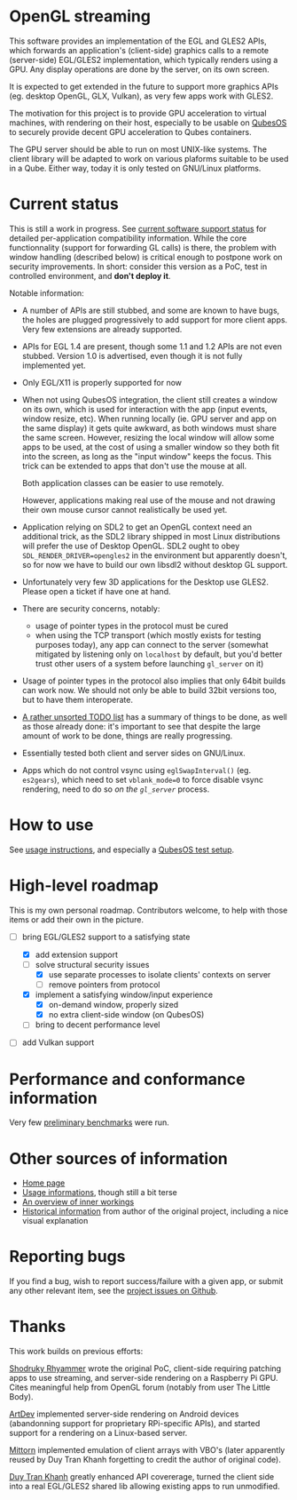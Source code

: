 # OpenGL streaming

This software provides an implementation of the EGL and GLES2 APIs,
which forwards an application's (client-side) graphics calls to a
remote (server-side) EGL/GLES2 implementation, which typically renders
using a GPU.  Any display operations are done by the server, on its
own screen.

It is expected to get extended in the future to support more graphics
APIs (eg. desktop OpenGL, GLX, Vulkan), as very few apps work with
GLES2.

The motivation for this project is to provide GPU acceleration to
virtual machines, with rendering on their host, especially to be
usable on [QubesOS](https://www.qubes-os.org/) to securely provide
decent GPU acceleration to Qubes containers.

The GPU server should be able to run on most UNIX-like systems.  The
client library will be adapted to work on various plaforms suitable to
be used in a Qube.  Either way, today it is only tested on GNU/Linux
platforms.


# Current status

This is still a work in progress.  See [current software support
status](doc/software-support.md) for detailed per-application
compatibility information.  While the core functionnality (support for
forwarding GL calls) is there, the problem with window handling
(described below) is critical enough to postpone work on security
improvements.  In short: consider this version as a PoC, test in
controlled environment, and **don't deploy it**.

Notable information:

* A number of APIs are still stubbed, and some are known to have bugs,
  the holes are plugged progressively to add support for more client
  apps.  Very few extensions are already supported.

* APIs for EGL 1.4 are present, though some 1.1 and 1.2 APIs are not
  even stubbed.  Version 1.0 is advertised, even though it is not
  fully implemented yet.

* Only EGL/X11 is properly supported for now

* When not using QubesOS integration,
  the client still creates a window on its own, which is used for
  interaction with the app (input events, window resize, etc).  When
  running locally (ie. GPU server and app on the same display) it gets
  quite awkward, as both windows must share the same screen.  However,
  resizing the local window will allow some apps to be used, at the
  cost of using a smaller window so they both fit into the screen, as
  long as the "input window" keeps the focus.  This trick can be
  extended to apps that don't use the mouse at all.

  Both application classes can be easier to use remotely.

  However, applications making real use of the mouse and not drawing
  their own mouse cursor cannot realistically be used yet.

* Application relying on SDL2 to get an OpenGL context need an
  additional trick, as the SDL2 library shipped in most Linux
  distributions will prefer the use of Desktop OpenGL.  SDL2 ought to
  obey `SDL_RENDER_DRIVER=opengles2` in the environment but apparently
  doesn't, so for now we have to build our own libsdl2 without desktop
  GL support.

* Unfortunately very few 3D applications for the Desktop use GLES2.
  Please open a ticket if have one at hand.

* There are security concerns, notably:
  * usage of pointer types in the protocol must be cured
  * when using the TCP transport (which mostly exists for testing
    purposes today), any app can connect to the server (somewhat
    mitigated by listening only on `localhost` by default, but you'd
    better trust other users of a system before launching `gl_server`
    on it)

* Usage of pointer types in the protocol also implies that only 64bit
  builds can work now.  We should not only be able to build 32bit
  versions too, but to have them interoperate.

* [A rather unsorted TODO list](doc/TODO.md) has a summary of things
  to be done, as well as those already done: it's important to see
  that despite the large amount of work to be done, things are really
  progressing.

* Essentially tested both client and server sides on GNU/Linux.

* Apps which do not control vsync using `eglSwapInterval()`
  (eg. `es2gears`), which need to set `vblank_mode=0` to force disable
  vsync rendering, need to do so _on the `gl_server`_ process.


# How to use

See [usage instructions](doc/USAGE.md), and especially a [QubesOS test
setup](doc/USAGE.md#qubesos-test-setup).


# High-level roadmap

This is my own personal roadmap.  Contributors welcome, to help with
those items or add their own in the picture.

* [ ] bring EGL/GLES2 support to a satisfying state
  * [x] add extension support
  * [ ] solve structural security issues
    * [x] use separate processes to isolate clients' contexts on server
    * [ ] remove pointers from protocol
  * [x] implement a satisfying window/input experience
    * [x] on-demand window, properly sized
    * [x] no extra client-side window (on QubesOS)
  * [ ] bring to decent performance level
* [ ] add Vulkan support


# Performance and conformance information

Very few [preliminary benchmarks](benchmarks/) were run.


# Other sources of information

* [Home page](https://github.com/ydirson/gl-streaming)
* [Usage informations](doc/USAGE.md), though still a bit terse
* [An overview of inner workings](doc/INTERNALS.md)
* [Historical information](doc/README.shodruky-rhyammer.md) from
  author of the original project, including a nice visual explanation


# Reporting bugs

If you find a bug, wish to report success/failure with a given app, or
submit any other relevant item,
see the [project issues on Github](https://github.com/ydirson/gl-streaming/issues).


# Thanks

This work builds on previous efforts:

[Shodruky Rhyammer](https://github.com/shodruky-rhyammer/gl-streaming)
wrote the original PoC, client-side requiring patching apps to use
streaming, and server-side rendering on a Raspberry Pi GPU.  Cites
meaningful help from OpenGL forum (notably from user The Little Body).

[ArtDev](https://github.com/artdeell/gl-streaming) implemented
server-side rendering on Android devices (abandonning support for
proprietary RPi-specific APIs), and started support for a rendering on
a Linux-based server.

[Mittorn](https://github.com/mittorn/gl-streaming.git) implemented
emulation of client arrays with VBO's (later apparently reused by Duy
Tran Khanh forgetting to credit the author of original code).

[Duy Tran
Khanh](https://github.com/khanhduytran0/android-gl-streaming) greatly
enhanced API covererage, turned the client side into a real EGL/GLES2
shared lib allowing existing apps to run unmodified.
